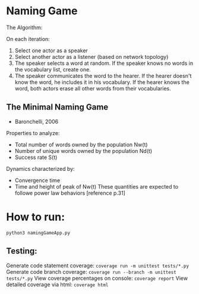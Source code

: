 # Naming Game

The Algorithm:

On each iteration:
1. Select one actor as a speaker
1. Select another actor as a listener (based on network topology)
1. The speaker selects a word at random. If the speaker knows no words in the vocabulary list, create one.
1. The speaker communicates the word to the hearer.  If the hearer doesn't know the word, he includes it in his vocabulary.  If the hearer knows the word, both actors erase all other words from their vocabularies.

## The Minimal Naming Game
- Baronchelli, 2006

Properties to analyze:
- Total number of words owned by the population Nw(t)
- Number of unique words owned by the population Nd(t)
- Success rate S(t)

Dynamics characterized by:
- Convergence time
- Time and height of peak of Nw(t)
These quantities are expected to followe power law behaviors [reference p.31]

# How to run:
`python3 namingGameApp.py`

## Testing:
Generate code statement coverage:
`coverage run -m unittest tests/*.py`
Generate code branch coverage:
`coverage run --branch -m unittest tests/*.py`
View coverage percentages on console:
`coverage report`
View detailed coverage via html:
`coverage html`
